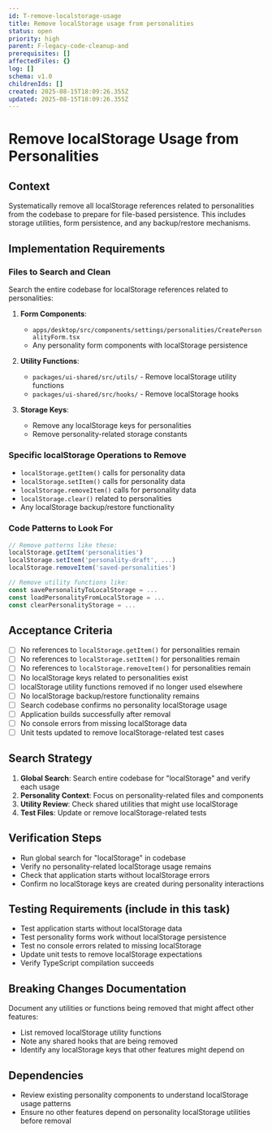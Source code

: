 ```yaml
---
id: T-remove-localstorage-usage
title: Remove localStorage usage from personalities
status: open
priority: high
parent: F-legacy-code-cleanup-and
prerequisites: []
affectedFiles: {}
log: []
schema: v1.0
childrenIds: []
created: 2025-08-15T18:09:26.355Z
updated: 2025-08-15T18:09:26.355Z
---
```


# Remove localStorage Usage from Personalities

## Context

Systematically remove all localStorage references related to personalities from the codebase to prepare for file-based persistence. This includes storage utilities, form persistence, and any backup/restore mechanisms.

## Implementation Requirements

### Files to Search and Clean

Search the entire codebase for localStorage references related to personalities:

1. **Form Components**:
   - `apps/desktop/src/components/settings/personalities/CreatePersonalityForm.tsx`
   - Any personality form components with localStorage persistence

2. **Utility Functions**:
   - `packages/ui-shared/src/utils/` - Remove localStorage utility functions
   - `packages/ui-shared/src/hooks/` - Remove localStorage hooks

3. **Storage Keys**:
   - Remove any localStorage keys for personalities
   - Remove personality-related storage constants

### Specific localStorage Operations to Remove

- `localStorage.getItem()` calls for personality data
- `localStorage.setItem()` calls for personality data
- `localStorage.removeItem()` calls for personality data
- `localStorage.clear()` related to personalities
- Any localStorage backup/restore functionality

### Code Patterns to Look For

```typescript
// Remove patterns like these:
localStorage.getItem('personalities')
localStorage.setItem('personality-draft', ...)
localStorage.removeItem('saved-personalities')

// Remove utility functions like:
const savePersonalityToLocalStorage = ...
const loadPersonalityFromLocalStorage = ...
const clearPersonalityStorage = ...
```

## Acceptance Criteria

- [ ] No references to `localStorage.getItem()` for personalities remain
- [ ] No references to `localStorage.setItem()` for personalities remain
- [ ] No references to `localStorage.removeItem()` for personalities remain
- [ ] No localStorage keys related to personalities exist
- [ ] localStorage utility functions removed if no longer used elsewhere
- [ ] No localStorage backup/restore functionality remains
- [ ] Search codebase confirms no personality localStorage usage
- [ ] Application builds successfully after removal
- [ ] No console errors from missing localStorage data
- [ ] Unit tests updated to remove localStorage-related test cases

## Search Strategy

1. **Global Search**: Search entire codebase for "localStorage" and verify each usage
2. **Personality Context**: Focus on personality-related files and components
3. **Utility Review**: Check shared utilities that might use localStorage
4. **Test Files**: Update or remove localStorage-related tests

## Verification Steps

- Run global search for "localStorage" in codebase
- Verify no personality-related localStorage usage remains
- Check that application starts without localStorage errors
- Confirm no localStorage keys are created during personality interactions

## Testing Requirements (include in this task)

- Test application starts without localStorage data
- Test personality forms work without localStorage persistence
- Test no console errors related to missing localStorage
- Update unit tests to remove localStorage expectations
- Verify TypeScript compilation succeeds

## Breaking Changes Documentation

Document any utilities or functions being removed that might affect other features:

- List removed localStorage utility functions
- Note any shared hooks that are being removed
- Identify any localStorage keys that other features might depend on

## Dependencies

- Review existing personality components to understand localStorage usage patterns
- Ensure no other features depend on personality localStorage utilities before removal
